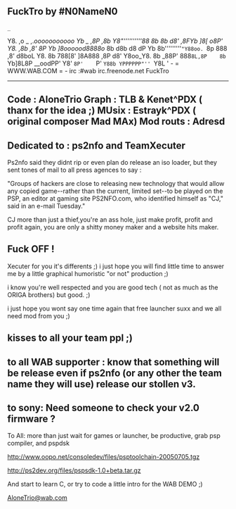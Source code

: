 FuckTro by #N0NameN0
------------------------------------------------------


    _
   Y8.              ,o    _       ,._ooooooooooo
    Yb     _       ,8P   ,8b      Y8"''''''''''88
     8b    8b     d8'   ,8FYb     ]8[       _o8P'
     Y8.  ,8b    ,8'    8P  Yb    ]8oooood8888o__
      8b  d8b    d8    dP    Yb    8b'''''''''`"Y88oo.
      `8p 888   ,8'   d8boL   Y8.  8b            788[8'
       ]8A888  ,8P   d8'  Y8oo_Y8. 8b            _88P'
        888`8L,8P    8b      `Yb]8L8P      __oodPP'
        Y8' `8P'    `P'        `Y88b YPPPPPP"''
                                 `Y8L
                                    '
				- = WWW.WAB.COM = -
			irc :#wab  irc.freenode.net
				     FuckTro
				     
------------------------------------------------------
Code : AloneTrio
Graph : TLB & Kenet^PDX ( thanx for the idea ;)
MUsix : Estrayk^PDX ( original composer Mad MAx)
Mod routs : Adresd
------------------------------------------------------
Dedicated to : ps2nfo and TeamXecuter
------------------------------------------------------
Ps2nfo said they didnt rip or even plan do release 
an iso loader, but they sent tones of mail to all
press agences to say :

"Groups of hackers are close to releasing new technology 
that would allow any copied game--rather than the current,
limited set--to be played on the PSP, an editor at gaming 
site PS2NFO.com, who identified himself as "CJ," said in 
an e-mail Tuesday."

CJ more than just a thief,you're an ass hole, 
just make profit, profit and profit again, 
you are only a shitty money maker and a 
website hits maker.

Fuck OFF !
-------------------------------------------------------
Xecuter for you it's differents ;) i just hope you 
will find little time to answer me by a little 
graphical humoristic "or not" production ;)

i know you're well respected and you are good tech
( not as much as the ORIGA brothers) but good. ;)

i just hope you wont say one time again that 
free launcher suxx and we all need mod from
you ;)

kisses to all your team ppl ;)
-------------------------------------------------------
to all WAB supporter :
know that something will be release even if
ps2nfo (or any other the team name they will use)
release our stollen v3.
-------------------------------------------------------
to sony:
Need someone to check your v2.0 firmware ?
-------------------------------------------------------
To All:
more than just wait for games or launcher, be 
productive, grab psp compiler, and pspdsk


http://www.oopo.net/consoledev/files/psptoolchain-20050705.tgz

http://ps2dev.org/files/pspsdk-1.0+beta.tar.gz

And start to learn C, or try to code a little intro
for the WAB DEMO ;)

AloneTrio@wab.com










